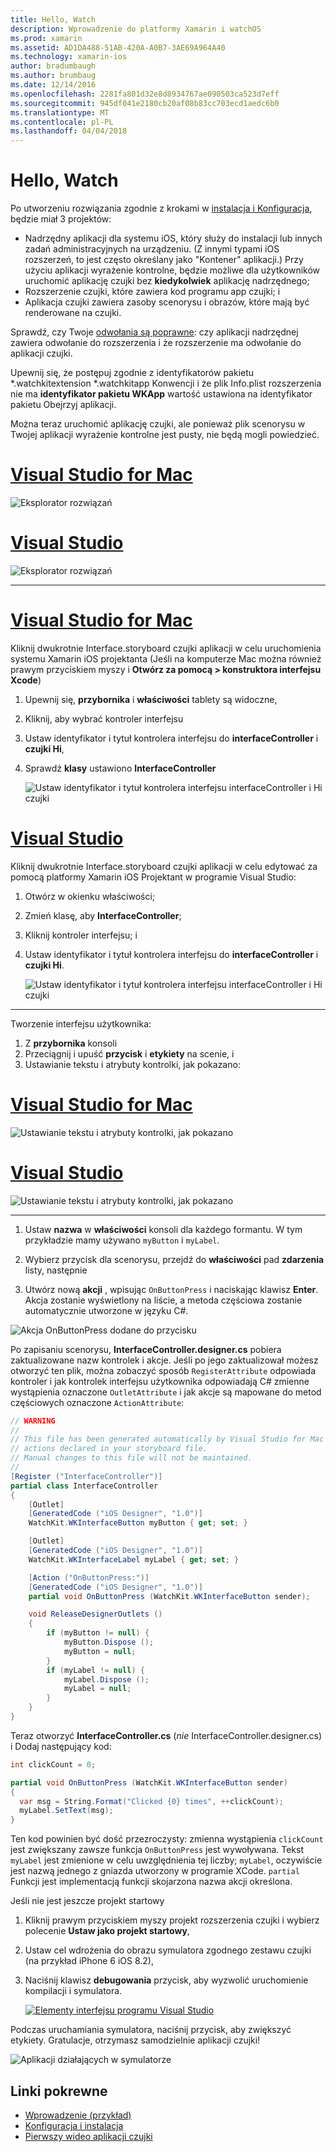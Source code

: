 ```yaml
---
title: Hello, Watch
description: Wprowadzenie do platformy Xamarin i watchOS
ms.prod: xamarin
ms.assetid: AD1DA488-51AB-420A-A0B7-3AE69A964A40
ms.technology: xamarin-ios
author: bradumbaugh
ms.author: brumbaug
ms.date: 12/14/2016
ms.openlocfilehash: 2281fa801d32e8d8934767ae090503ca523d7eff
ms.sourcegitcommit: 945df041e2180cb20af08b83cc703ecd1aedc6b0
ms.translationtype: MT
ms.contentlocale: pl-PL
ms.lasthandoff: 04/04/2018
---
```

# <a name="hello-watch"></a>Hello, Watch

Po utworzeniu rozwiązania zgodnie z krokami w [instalacja i Konfiguracja](~/ios/watchos/get-started/installation.md), będzie miał 3 projektów:

- Nadrzędny aplikacji dla systemu iOS, który służy do instalacji lub innych zadań administracyjnych na urządzeniu. (Z innymi typami iOS rozszerzeń, to jest często określany jako "Kontener" aplikacji.) Przy użyciu aplikacji wyrażenie kontrolne, będzie możliwe dla użytkowników uruchomić aplikację czujki bez **kiedykolwiek** aplikację nadrzędnego;
- Rozszerzenie czujki, które zawiera kod programu app czujki; i
- Aplikacja czujki zawiera zasoby scenorysu i obrazów, które mają być renderowane na czujki.

Sprawdź, czy Twoje [odwołania są poprawne](~/ios/watchos/get-started/project-references.md): czy aplikacji nadrzędnej zawiera odwołanie do rozszerzenia i że rozszerzenie ma odwołanie do aplikacji czujki.

Upewnij się, że postępuj zgodnie z identyfikatorów pakietu \*.watchkitextension \*.watchkitapp Konwencji i że plik Info.plist rozszerzenia nie ma **identyfikator pakietu WKApp** wartość ustawiona na identyfikator pakietu Obejrzyj aplikacji.

Można teraz uruchomić aplikację czujki, ale ponieważ plik scenorysu w Twojej aplikacji wyrażenie kontrolne jest pusty, nie będą mogli powiedzieć.

# <a name="visual-studio-for-mactabvsmac"></a>[Visual Studio for Mac](#tab/vsmac)

![](hello-watch-images/projectstructure.png "Eksplorator rozwiązań")

# <a name="visual-studiotabvswin"></a>[Visual Studio](#tab/vswin)

![](hello-watch-images/vs-projectstructure.png "Eksplorator rozwiązań")

-----

# <a name="visual-studio-for-mactabvsmac"></a>[Visual Studio for Mac](#tab/vsmac)
    
Kliknij dwukrotnie Interface.storyboard czujki aplikacji w celu uruchomienia systemu Xamarin iOS projektanta (Jeśli na komputerze Mac można również prawym przyciskiem myszy i **Otwórz za pomocą > konstruktora interfejsu Xcode**)


1.  Upewnij się, **przybornika** i **właściwości** tablety są widoczne,
1.  Kliknij, aby wybrać kontroler interfejsu
1.  Ustaw identyfikator i tytuł kontrolera interfejsu do **interfaceController** i **czujki Hi**,
1.  Sprawdź **klasy** ustawiono **InterfaceController**

    ![](hello-watch-images/interfacecontrollerattributes.png "Ustaw identyfikator i tytuł kontrolera interfejsu interfaceController i Hi czujki")

# <a name="visual-studiotabvswin"></a>[Visual Studio](#tab/vswin)

Kliknij dwukrotnie Interface.storyboard czujki aplikacji w celu edytować za pomocą platformy Xamarin iOS Projektant w programie Visual Studio:

1.  Otwórz w okienku właściwości;
1.  Zmień klasę, aby **InterfaceController**;
1.  Kliknij kontroler interfejsu; i
1.  Ustaw identyfikator i tytuł kontrolera interfejsu do **interfaceController** i **czujki Hi**.

    ![](hello-watch-images/vs-interfacecontrollerattributes.png "Ustaw identyfikator i tytuł kontrolera interfejsu interfaceController i Hi czujki")

-----


Tworzenie interfejsu użytkownika:

1. Z **przybornika** konsoli
1. Przeciągnij i upuść **przycisk** i **etykiety** na scenie, i
1. Ustawianie tekstu i atrybuty kontrolki, jak pokazano:

# <a name="visual-studio-for-mactabvsmac"></a>[Visual Studio for Mac](#tab/vsmac)

![](hello-watch-images/draganddrop.png "Ustawianie tekstu i atrybuty kontrolki, jak pokazano")

# <a name="visual-studiotabvswin"></a>[Visual Studio](#tab/vswin)

![](hello-watch-images/vs-draganddrop.png "Ustawianie tekstu i atrybuty kontrolki, jak pokazano")

-----

1. Ustaw **nazwa** w **właściwości** konsoli dla każdego formantu. W tym przykładzie mamy używano `myButton` i `myLabel`.

1. Wybierz przycisk dla scenorysu, przejdź do **właściwości** pad **zdarzenia** listy, następnie

1. Utwórz nową **akcji** , wpisując `OnButtonPress` i naciskając klawisz **Enter**.
  Akcja zostanie wyświetlony na liście, a metoda częściowa zostanie automatycznie utworzone w języku C#.

![](hello-watch-images/buttonaction.png "Akcja OnButtonPress dodane do przycisku")

Po zapisaniu scenorysu, **InterfaceController.designer.cs** pobiera zaktualizowane nazw kontrolek i akcje. Jeśli po jego zaktualizował możesz otworzyć ten plik, można zobaczyć sposób `RegisterAttribute` odpowiada kontroler i jak kontrolek interfejsu użytkownika odpowiadają C# zmienne wystąpienia oznaczone `OutletAttribute` i jak akcje są mapowane do metod częściowych oznaczone `ActionAttribute`:

```csharp
// WARNING
//
// This file has been generated automatically by Visual Studio for Mac from the outlets and
// actions declared in your storyboard file.
// Manual changes to this file will not be maintained.
//
[Register ("InterfaceController")]
partial class InterfaceController
{
    [Outlet]
    [GeneratedCode ("iOS Designer", "1.0")]
    WatchKit.WKInterfaceButton myButton { get; set; }

    [Outlet]
    [GeneratedCode ("iOS Designer", "1.0")]
    WatchKit.WKInterfaceLabel myLabel { get; set; }

    [Action ("OnButtonPress:")]
    [GeneratedCode ("iOS Designer", "1.0")]
    partial void OnButtonPress (WatchKit.WKInterfaceButton sender);

    void ReleaseDesignerOutlets ()
    {
        if (myButton != null) {
            myButton.Dispose ();
            myButton = null;
        }
        if (myLabel != null) {
            myLabel.Dispose ();
            myLabel = null;
        }
    }
}
```

Teraz otworzyć **InterfaceController.cs** (*nie* InterfaceController.designer.cs) i Dodaj następujący kod:

```csharp
int clickCount = 0;

partial void OnButtonPress (WatchKit.WKInterfaceButton sender)
{
  var msg = String.Format("Clicked {0} times", ++clickCount);
  myLabel.SetText(msg);
}

```

Ten kod powinien być dość przezroczysty: zmienna wystąpienia `clickCount` jest zwiększany zawsze funkcja `OnButtonPress` jest wywoływana. Tekst `myLabel` jest zmienione w celu uwzględnienia tej liczby; `myLabel`, oczywiście jest nazwą jednego z gniazda utworzony w programie XCode. `partial` Funkcji jest implementacją funkcji skojarzona nazwa akcji określona.

Jeśli nie jest jeszcze projekt startowy

1. Kliknij prawym przyciskiem myszy projekt rozszerzenia czujki i wybierz polecenie **Ustaw jako projekt startowy**,

1. Ustaw cel wdrożenia do obrazu symulatora zgodnego zestawu czujki (na przykład iPhone 6 iOS 8.2),

1. Naciśnij klawisz **debugowania** przycisk, aby wyzwolić uruchomienie kompilacji i symulatora.

    [![](hello-watch-images/readytodebug-sml.png "Elementy interfejsu programu Visual Studio")](hello-watch-images/readytodebug.png#lightbox)

Podczas uruchamiania symulatora, naciśnij przycisk, aby zwiększyć etykiety.
Gratulacje, otrzymasz samodzielnie aplikacji czujki!

![](hello-watch-images/running.png "Aplikacji działających w symulatorze")


## <a name="related-links"></a>Linki pokrewne

- [Wprowadzenie (przykład)](https://developer.xamarin.com/samples/monotouch/WatchKit/GettingStarted/)
- [Konfiguracja i instalacja](~/ios/watchos/get-started/installation.md)
- [Pierwszy wideo aplikacji czujki](http://blog.xamarin.com/your-first-watch-kit-app/)
